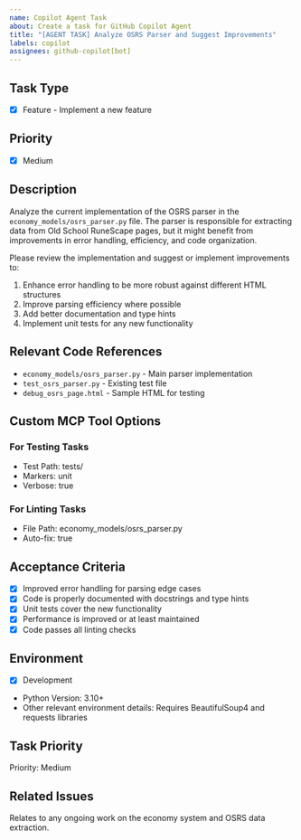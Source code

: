 ```yaml
---
name: Copilot Agent Task
about: Create a task for GitHub Copilot Agent
title: "[AGENT TASK] Analyze OSRS Parser and Suggest Improvements"
labels: copilot
assignees: github-copilot[bot]
---
```


## Task Type
- [x] Feature - Implement a new feature

## Priority
- [x] Medium

## Description
Analyze the current implementation of the OSRS parser in the `economy_models/osrs_parser.py` file. The parser is responsible for extracting data from Old School RuneScape pages, but it might benefit from improvements in error handling, efficiency, and code organization.

Please review the implementation and suggest or implement improvements to:
1. Enhance error handling to be more robust against different HTML structures
2. Improve parsing efficiency where possible
3. Add better documentation and type hints
4. Implement unit tests for any new functionality

## Relevant Code References
- `economy_models/osrs_parser.py` - Main parser implementation
- `test_osrs_parser.py` - Existing test file
- `debug_osrs_page.html` - Sample HTML for testing

## Custom MCP Tool Options

### For Testing Tasks
- Test Path: tests/
- Markers: unit
- Verbose: true

### For Linting Tasks
- File Path: economy_models/osrs_parser.py
- Auto-fix: true

## Acceptance Criteria
- [x] Improved error handling for parsing edge cases
- [x] Code is properly documented with docstrings and type hints
- [x] Unit tests cover the new functionality
- [x] Performance is improved or at least maintained
- [x] Code passes all linting checks

## Environment
- [x] Development
- Python Version: 3.10+
- Other relevant environment details: Requires BeautifulSoup4 and requests libraries

## Task Priority
Priority: Medium

## Related Issues
Relates to any ongoing work on the economy system and OSRS data extraction.
